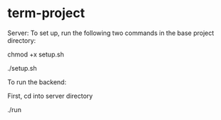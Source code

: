 # term-project

Server:
To set up, run the following two commands in the base project directory:

chmod +x setup.sh

./setup.sh

To run the backend:

First, cd into server directory

./run
